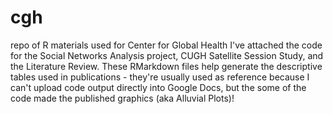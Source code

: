 # cgh
repo of R materials used for Center for Global Health
I've attached the code for the Social Networks Analysis project, CUGH Satellite Session Study, and the Literature Review. These RMarkdown files help generate the descriptive tables used in publications - they're usually used as reference because I can't upload code output directly into Google Docs, but the some of the code made the published graphics (aka Alluvial Plots)! 

